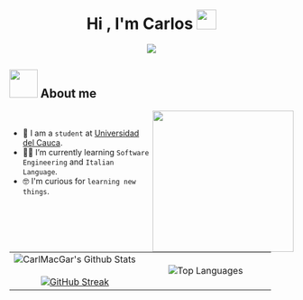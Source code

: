 <h1 align="center"><b>Hi , I'm Carlos </b><img src="https://media.giphy.com/media/hvRJCLFzcasrR4ia7z/giphy.gif" width="35"></h1>
<!--  -->
<p align="center">
  <a href="https://github.com/DenverCoder1/readme-typing-svg"><img src="https://readme-typing-svg.herokuapp.com?font=Time+New+Roman&color=0e6b0e&size=25&center=true&vCenter=true&width=600&height=100&lines=Welcome+to+my+GitHub+profile!;CarlMacGar;Unicauca+student;Self-taught+Front-End+Developer;Learning+to+improve+my+backend+skills;Love+to+learn+new+things;VENI,+VEDI,+VINCE"></a>
</p>


## <picture><img src = "https://github.com/7oSkaaa/7oSkaaa/blob/main/Images/about_me.gif?raw=true" width = 50px></picture> About me

<picture> <img align="right" src="https://github.com/7oSkaaa/7oSkaaa/blob/main/Images/Right_Side.gif?raw=true" width = 250px></picture>

<br>

- :school: I am a `student` at [Universidad del Cauca](https://www.unicauca.edu.co/).
- :student: I’m currently learning `Software Engineering` and `Italian Language`.
- :nerd_face: I'm curious for `learning new things`.
<br>

<!--- stats & Trophy (start) -->
<p align="center">
  <!--- stats (start) -->
<table align="center">
<tr border="none">
<td width="50%" align="center">
  <img align="center" src="https://github-readme-stats.vercel.app/api?username=CarlMacGar&include_all_commits=true&count_private=true&show_icons=true&line_height=20&title_color=7A7ADB&icon_color=2234AE&text_color=D3D3D3&bg_color=0,000000,130F40" alt="CarlMacGar's Github Stats">
  <br></br>
  <a href="https://git.io/streak-stats"><img src="https://github-readme-streak-stats.herokuapp.com?user=CarlMacGar&theme=transparent&border_radius=3&background=20%2C000000%2C130F40&fire=7A7ADB&ring=7A7ADB&currStreakNum=D3D3D3&sideLabels=D3D3D3&sideNums=D3D3D3&currStreakLabel=D3D3D3&dates=7A7ADB" alt="GitHub Streak" /></a>
</td>

<td width="50%" align="center">

<img align="center" src="https://github-readme-stats.vercel.app/api/top-langs/?username=CarlMacGar&theme=dark&hide_border=false&bg_color=0,000000,130F40&title_color=7A7ADB&text_color=D3D3D3&langs_count=10" alt="Top Languages">
  </td>
</tr>
</table>
<!--- stats (end)

<!--- trophy (start) NOT YET
<div align=center>
  <a href="https://github.com/ryo-ma/github-profile-trophy" title="Go to Source">
      <img align="center" width=84% src="https://github-profile-trophy.vercel.app/?username=1010nishant&theme=radical&row=1&column=7&margin-h=15&margin-w=5&no-bg=true" alt="TROPHY" />
    </a>
</div>
-->


</p>        
<!--- stats (end) -->

<!--
**CarlMacGar/CarlMacGar** is a ✨ _special_ ✨ repository because its `README.md` (this file) appears on your GitHub profile.

Here are some ideas to get you started:

- 🔭 I’m currently working on ...
- 🌱 I’m currently learning ...
- 👯 I’m looking to collaborate on ...
- 🤔 I’m looking for help with ...
- 💬 Ask me about ...
- 📫 How to reach me: ...
- 😄 Pronouns: ...
- ⚡ Fun fact: ...
-->
